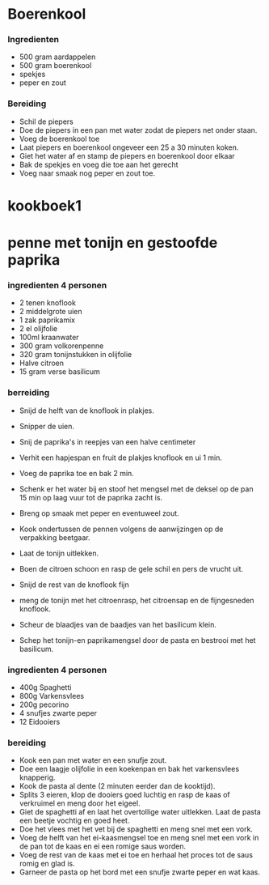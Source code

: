 # Boerenkool

### Ingredienten
* 500 gram aardappelen
* 500 gram boerenkool
* spekjes
* peper en zout

### Bereiding
* Schil de piepers
* Doe de piepers in een pan met water zodat de piepers net onder staan.
* Voeg de boerenkool toe
* Laat piepers en boerenkool ongeveer een 25 a 30 minuten koken.
* Giet het water af en stamp de piepers en boerenkool door elkaar
* Bak de spekjes en voeg die toe aan het gerecht
* Voeg naar smaak nog peper en zout toe.

# kookboek1


# penne met tonijn en gestoofde paprika 

### ingredienten 4 personen 
* 2 tenen knoflook
* 2 middelgrote uien
* 1 zak paprikamix 
* 2 el olijfolie 
* 100ml kraanwater
* 300 gram volkorenpenne 
* 320 gram tonijnstukken in olijfolie 
* Halve citroen 
* 15 gram verse basilicum 

### berreiding 

* Snijd de helft van de knoflook in plakjes.
* Snipper de uien.
* Snij de paprika's in reepjes van een halve centimeter 
* Verhit een hapjespan en fruit de plakjes knoflook en ui 1 min. 
* Voeg de paprika toe en bak 2 min.
* Schenk er het water bij en stoof het mengsel met de deksel op de pan 15 min op laag vuur tot de paprika zacht is. 
* Breng op smaak met peper en eventuweel zout.

* Kook ondertussen de pennen volgens de aanwijzingen op de verpakking beetgaar. 
* Laat de tonijn uitlekken. 
* Boen de citroen schoon en rasp de gele schil en pers de vrucht uit. 
* Snijd de rest van de knoflook fijn 
* meng de tonijn met het citroenrasp, het citroensap en de fijngesneden knoflook.
* Scheur de blaadjes van de baadjes van het basilicum klein.

* Schep het tonijn-en paprikamengsel door de pasta en bestrooi met het basilicum.


### ingredienten 4 personen

* 400g Spaghetti
* 800g Varkensvlees
* 200g pecorino 
* 4 snufjes zwarte peper 
* 12 Eidooiers 

### bereiding 

* Kook een pan met water en een snufje zout.
* Doe een laagje olijfolie in een koekenpan en bak het varkensvlees knapperig.
* Kook de pasta al dente (2 minuten eerder dan de kooktijd).
* Splits 3 eieren, klop de dooiers goed luchtig en rasp de kaas of verkruimel en meng door het eigeel.
* Giet de spaghetti af en laat het overtollige water uitlekken. Laat de pasta een beetje vochtig en goed heet.
* Doe het vlees met het vet bij de spaghetti en meng snel met een vork.
* Voeg de helft van het ei-kaasmengsel toe en meng snel met een vork in de pan tot de kaas en ei een romige saus worden.
* Voeg de rest van de kaas met ei toe en herhaal het proces tot de saus romig en glad is.
* Garneer de pasta op het bord met een snufje zwarte peper en wat kaas.